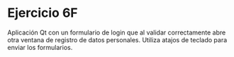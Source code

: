 # Ejercicio 6F

Aplicación Qt con un formulario de login que al validar correctamente abre otra ventana de registro de datos personales. Utiliza atajos de teclado para enviar los formularios.
